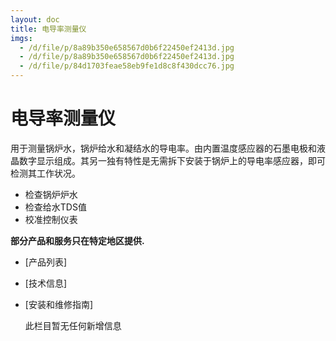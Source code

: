 ```yaml
---
layout: doc
title: 电导率测量仪
imgs:
  - /d/file/p/8a89b350e658567d0b6f22450ef2413d.jpg
  - /d/file/p/8a89b350e658567d0b6f22450ef2413d.jpg
  - /d/file/p/84d1703feae58eb9fe1d8c8f430dcc76.jpg
---
```


# 电导率测量仪

用于测量锅炉水，锅炉给水和凝结水的导电率。由内置温度感应器的石墨电极和液晶数字显示组成。其另一独有特性是无需拆下安装于锅炉上的导电率感应器，即可检测其工作状况。

- 检查锅炉炉水
- 检查给水TDS值
- 校准控制仪表

**部分产品和服务只在特定地区提供.**

- [产品列表]
- [技术信息]
- [安装和维修指南]

  此栏目暂无任何新增信息
